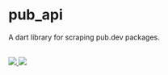 # pub_api

A dart library for scraping pub.dev packages.

<br>

<a href="https://github.com/xamantra/pub_api/actions?query=workflow%3ACI">
  <img src="https://github.com/xamantra/pub_api/workflows/CI/badge.svg?branch=master">
</a>

<a href="https://codecov.io/gh/xamantra/pub_api">
  <img src="https://codecov.io/gh/xamantra/pub_api/branch/master/graph/badge.svg?token=37RCTG3MBB" />
</a>
